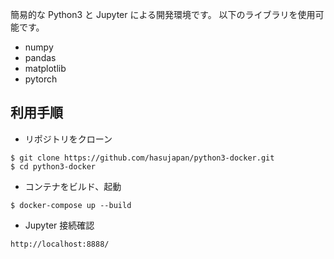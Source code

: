 簡易的な Python3 と Jupyter による開発環境です。
以下のライブラリを使用可能です。

* numpy 
* pandas 
* matplotlib 
* pytorch

## 利用手順

* リポジトリをクローン

```
$ git clone https://github.com/hasujapan/python3-docker.git
$ cd python3-docker
```

* コンテナをビルド、起動

```
$ docker-compose up --build
```

* Jupyter 接続確認

```
http://localhost:8888/
```